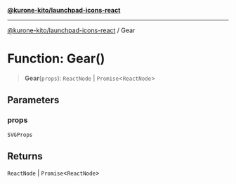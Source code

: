 [**@kurone-kito/launchpad-icons-react**](../README.md)

***

[@kurone-kito/launchpad-icons-react](../globals.md) / Gear

# Function: Gear()

> **Gear**(`props`): `ReactNode` \| `Promise`\<`ReactNode`\>

## Parameters

### props

`SVGProps`

## Returns

`ReactNode` \| `Promise`\<`ReactNode`\>
